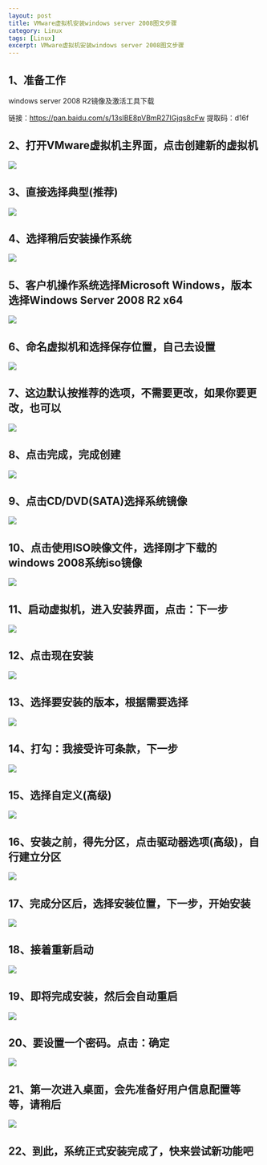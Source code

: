 ```yaml
---
layout: post
title: VMware虚拟机安装windows server 2008图文步骤
category: Linux
tags: [Linux]
excerpt: VMware虚拟机安装windows server 2008图文步骤
---
```


## 1、准备工作 ##


windows server 2008 R2镜像及激活工具下载

链接：https://pan.baidu.com/s/13sIBE8pVBmR27IGjqs8cFw 提取码：d16f

## 2、打开VMware虚拟机主界面，点击创建新的虚拟机 ##

![](http://www.nangongyibin.com/assets/images/ws2008_1.png)

## 3、直接选择典型(推荐) ##

![](http://www.nangongyibin.com/assets/images/ws2008_2.png)

## 4、选择稍后安装操作系统 ##

![](http://www.nangongyibin.com/assets/images/ws2008_3.png)

## 5、客户机操作系统选择Microsoft Windows，版本选择Windows Server 2008 R2 x64 ##

![](http://www.nangongyibin.com/assets/images/ws2008_4.png)

## 6、命名虚拟机和选择保存位置，自己去设置 ##

![](http://www.nangongyibin.com/assets/images/ws2008_5.png)

## 7、这边默认按推荐的选项，不需要更改，如果你要更改，也可以 ##

![](http://www.nangongyibin.com/assets/images/ws2008_6.png)

## 8、点击完成，完成创建 ##

![](http://www.nangongyibin.com/assets/images/ws2008_7.png)

## 9、点击CD/DVD(SATA)选择系统镜像 ##

![](http://www.nangongyibin.com/assets/images/ws2008_8.png)

## 10、点击使用ISO映像文件，选择刚才下载的windows 2008系统iso镜像 ##

![](http://www.nangongyibin.com/assets/images/ws2008_9.png)

## 11、启动虚拟机，进入安装界面，点击：下一步 ##

![](http://www.nangongyibin.com/assets/images/ws2008_10.png)

## 12、点击现在安装 ##

![](http://www.nangongyibin.com/assets/images/ws2008_11.png)

## 13、选择要安装的版本，根据需要选择 ##

![](http://www.nangongyibin.com/assets/images/ws2008_12.png)

## 14、打勾：我接受许可条款，下一步 ##

![](http://www.nangongyibin.com/assets/images/ws2008_13.png)

## 15、选择自定义(高级) ##

![](http://www.nangongyibin.com/assets/images/ws2008_14.png)

## 16、安装之前，得先分区，点击驱动器选项(高级)，自行建立分区 ##

![](http://www.nangongyibin.com/assets/images/ws2008_15.png)

## 17、完成分区后，选择安装位置，下一步，开始安装 ##

![](http://www.nangongyibin.com/assets/images/ws2008_16.png)

## 18、接着重新启动 ##

![](http://www.nangongyibin.com/assets/images/ws2008_17.png)

## 19、即将完成安装，然后会自动重启 ##

![](http://www.nangongyibin.com/assets/images/ws2008_18.png)

## 20、要设置一个密码。点击：确定 ##

![](http://www.nangongyibin.com/assets/images/ws2008_19.png)

## 21、第一次进入桌面，会先准备好用户信息配置等等，请稍后 ##

![](http://www.nangongyibin.com/assets/images/ws2008_20.png)

## 22、到此，系统正式安装完成了，快来尝试新功能吧 ##
